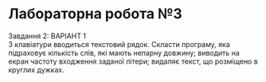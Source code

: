 # Лабораторна робота №3  
Завдання 2: ВАРІАНТ 1  
З клавіатури вводиться текстовий рядок. Скласти програму, яка підраховує кількість слів, які мають непарну довжину; виводить на екран частоту входження заданої літери; видаляє текст, що розміщено в круглих дужках.
